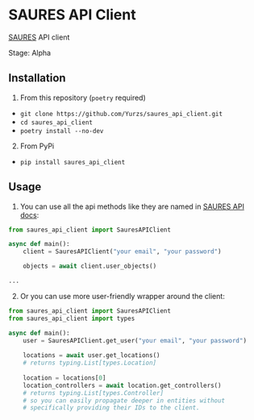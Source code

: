SAURES API Client
=================

[SAURES](https://saures.ru) API client

Stage: Alpha

Installation
------------

1. From this repository (`poetry` required)
* `git clone https://github.com/Yurzs/saures_api_client.git`
* `cd saures_api_client`
* `poetry install --no-dev`

2. From PyPi
* `pip install saures_api_client`

Usage
-----

1. You can use all the api methods like they are named in [SAURES API docs](https://api.saures.ru/doc/):
```python
from saures_api_client import SauresAPIClient

async def main():
    client = SauresAPIClient("your email", "your password")

    objects = await client.user_objects()

...
```

2. Or you can use more user-friendly wrapper around the client:
```python
from saures_api_client import SauresAPIClient
from saures_api_client import types

async def main():
    user = SauresAPIClient.get_user("your email", "your password")
    
    locations = await user.get_locations()
    # returns typing.List[types.Location]
    
    location = locations[0]
    location_controllers = await location.get_controllers()
    # returns typing.List[types.Controller]
    # so you can easily propagate deeper in entities without
    # specifically providing their IDs to the client.

```
